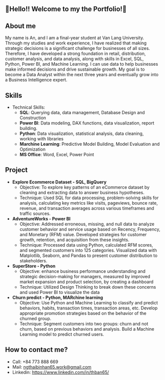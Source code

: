 ## 🎉Hello!! Welcome to my the Portfolio!🎉

## About me
My name is An, and I am a final-year student at Van Lang University. Through my studies and work experience, I have realized that making strategic decisions is a significant challenge for businesses of all sizes. Therefore, I have developed a strong foundation in retail, distribution, customer analysis, and data analysis, along with skills in Excel, SQL, Python, Power BI, and Machine Learning. I can use data to help businesses make informed decisions and drive sustainable growth. My goal is to become a Data Analyst within the next three years and eventually grow into a Business Intelligence expert.

## Skills
- Technical Skills:
  - **SQL**: Querying data, data management, Database Design and Construction
  - **Power BI**: Data modeling, DAX functions, data visualization, report building.
  - **Python**: Data visualization, statistical analysis, data cleaning, working with libraries
  - **Marchine Learning**: Predictive Model Building, Model Evaluation and Optimization
  - **MS Office**: Word, Excel, Power Point
  
## Project
- **Explore Ecommerce Dataset  -  SQL, BigQuery**
  - Objective: To explore key patterns of an eCommerce dataset by cleaning and extracting data to answer business hypotheses.
  - Technique: Used SQL for data processing, problem-solving skills for analysis, calculating key metrics like visits, pageviews, bounce rate, revenue, and transaction averages across various timeframes and traffic sources.
- **AdventureWorks  -  Power BI**
  - Objective: Addressed erroneous, missing, and null data to analyze customer behavior and service usage based on Recency, Frequency, and Monetary (RFM) value. Developed strategies for customer growth, retention, and acquisition from these insights.
  - Technique: Processed data using Python, calculated RFM scores, and segmented customers into 125 categories. Visualized data with Matplotlib, Seaborn, and Pandas to present customer distribution to stakeholders.
- **SuperStore  -  Python**
  - Objective: enhance business performance understanding and strategic decision-making for managers, measured by improved market expansion and product selection, by creating a dashboard
  - Technique: Utilized Design Thinking to break down these concerns and used Power BI to visualize the data
- **Churn predict - Python, MARchine learning**
  - Objective: Use Python and Machine Learning to classify and predict behaviors, habits, transaction times, transaction areas, etc. Develop appropriate promotion strategies based on the behavior of the churned group.
  - Technique: Segment customers into two groups: churn and not churn, based on previous behaviors and analysis. Build a Machine Learning model to predict churned users.

## How to contact me?
- Call: +84 773 888 669
- Mail: ngthaibinhan65.work@gmail.com
- Linkedin: https://www.linkedin.com/in/thban65/
